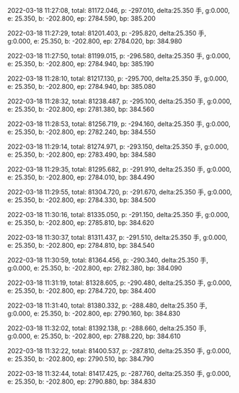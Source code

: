 2022-03-18 11:27:08, total: 81172.046, p: -297.010, delta:25.350 手, g:0.000, e: 25.350, b: -202.800, ep: 2784.590, bp: 385.200

2022-03-18 11:27:29, total: 81201.403, p: -295.820, delta:25.350 手, g:0.000, e: 25.350, b: -202.800, ep: 2784.020, bp: 384.980

2022-03-18 11:27:50, total: 81199.015, p: -296.580, delta:25.350 手, g:0.000, e: 25.350, b: -202.800, ep: 2784.940, bp: 385.190

2022-03-18 11:28:10, total: 81217.130, p: -295.700, delta:25.350 手, g:0.000, e: 25.350, b: -202.800, ep: 2784.940, bp: 385.080

2022-03-18 11:28:32, total: 81238.487, p: -295.100, delta:25.350 手, g:0.000, e: 25.350, b: -202.800, ep: 2781.380, bp: 384.560

2022-03-18 11:28:53, total: 81256.719, p: -294.160, delta:25.350 手, g:0.000, e: 25.350, b: -202.800, ep: 2782.240, bp: 384.550

2022-03-18 11:29:14, total: 81274.971, p: -293.150, delta:25.350 手, g:0.000, e: 25.350, b: -202.800, ep: 2783.490, bp: 384.580

2022-03-18 11:29:35, total: 81295.682, p: -291.910, delta:25.350 手, g:0.000, e: 25.350, b: -202.800, ep: 2784.010, bp: 384.490

2022-03-18 11:29:55, total: 81304.720, p: -291.670, delta:25.350 手, g:0.000, e: 25.350, b: -202.800, ep: 2784.330, bp: 384.500

2022-03-18 11:30:16, total: 81335.050, p: -291.150, delta:25.350 手, g:0.000, e: 25.350, b: -202.800, ep: 2785.810, bp: 384.620

2022-03-18 11:30:37, total: 81311.437, p: -291.510, delta:25.350 手, g:0.000, e: 25.350, b: -202.800, ep: 2784.810, bp: 384.540

2022-03-18 11:30:59, total: 81364.456, p: -290.340, delta:25.350 手, g:0.000, e: 25.350, b: -202.800, ep: 2782.380, bp: 384.090

2022-03-18 11:31:19, total: 81328.605, p: -290.480, delta:25.350 手, g:0.000, e: 25.350, b: -202.800, ep: 2784.720, bp: 384.400

2022-03-18 11:31:40, total: 81380.332, p: -288.480, delta:25.350 手, g:0.000, e: 25.350, b: -202.800, ep: 2790.160, bp: 384.830

2022-03-18 11:32:02, total: 81392.138, p: -288.660, delta:25.350 手, g:0.000, e: 25.350, b: -202.800, ep: 2788.220, bp: 384.610

2022-03-18 11:32:22, total: 81400.537, p: -287.810, delta:25.350 手, g:0.000, e: 25.350, b: -202.800, ep: 2790.510, bp: 384.790

2022-03-18 11:32:44, total: 81417.425, p: -287.760, delta:25.350 手, g:0.000, e: 25.350, b: -202.800, ep: 2790.880, bp: 384.830